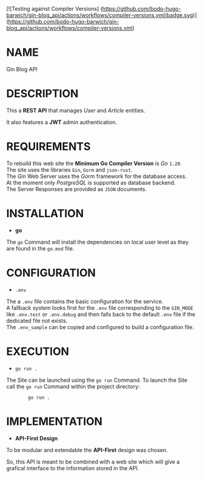 [![Testing against Compiler Versions]
(https://github.com/bodo-hugo-barwich/gin-blog_api/actions/workflows/compiler-versions.yml/badge.svg)]
(https://github.com/bodo-hugo-barwich/gin-blog_api/actions/workflows/compiler-versions.yml)

# NAME

Gin Blog API

# DESCRIPTION

This a **REST API** that manages _User_ and _Article_ entities.

It also features a **JWT** admin authentication.

# REQUIREMENTS

To rebuild this web site the **Minimum Go Compiler Version** is _Go_ `1.20`.\
The site uses the libraries `Gin`, `Gorm` and `json-rust`.\
The _Gin_ Web Server uses the _Gorm_ framework for the database access.\
At the moment only _PostgreSQL_ is supported as database backend.\
The Server Responses are provided as `JSON` documents.

# INSTALLATION

- **go**

The `go` Command will install the dependencies on local user level as they
are found in the `go.mod` file.

# CONFIGURATION

- `.env`

The a `.env` file contains the basic configuration for the service.\
A fallback system looks first for the `.env` file corresponding to the `GIN_MODE` like
`.env.test` or `.env.debug` and then falls back to the default `.env` file
if the dedicated file not exists.\
The `.env_sample` can be copied and configured to build a configuration file.


# EXECUTION

- `go run .`

The Site can be launched using the `go run` Command.
To launch the Site call the `go run` Command within the project directory:

            go run .

# IMPLEMENTATION

- **API-First Design**

To be modular and extendable the **API-First** design was chosen.

So, this API is meant to be combined with a web site which will give a grafical interface to the information stored in the API.

